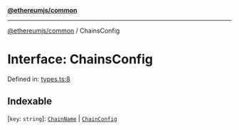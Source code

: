[**@ethereumjs/common**](../README.md)

***

[@ethereumjs/common](../README.md) / ChainsConfig

# Interface: ChainsConfig

Defined in: [types.ts:8](https://github.com/ethereumjs/ethereumjs-monorepo/blob/master/packages/common/src/types.ts#L8)

## Indexable

\[`key`: `string`\]: [`ChainName`](ChainName.md) \| [`ChainConfig`](ChainConfig.md)

